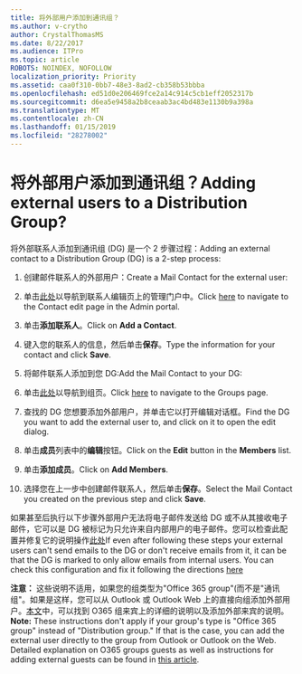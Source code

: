 ```yaml
---
title: 将外部用户添加到通讯组？
ms.author: v-crytho
author: CrystalThomasMS
ms.date: 8/22/2017
ms.audience: ITPro
ms.topic: article
ROBOTS: NOINDEX, NOFOLLOW
localization_priority: Priority
ms.assetid: caa0f310-0bb7-48e3-8ad2-cb358b53bbba
ms.openlocfilehash: ed51d0e206469fce2a14c914c5cb1eff2052317b
ms.sourcegitcommit: d6ea5e9458a2b8ceaab3ac4bd483e1130b9a398a
ms.translationtype: MT
ms.contentlocale: zh-CN
ms.lasthandoff: 01/15/2019
ms.locfileid: "28278002"
---
```

# <a name="adding-external-users-to-a-distribution-group"></a><span data-ttu-id="b2570-102">将外部用户添加到通讯组？</span><span class="sxs-lookup"><span data-stu-id="b2570-102">Adding external users to a Distribution Group?</span></span>

<span data-ttu-id="b2570-103">将外部联系人添加到通讯组 (DG) 是一个 2 步骤过程：</span><span class="sxs-lookup"><span data-stu-id="b2570-103">Adding an external contact to a Distribution Group (DG) is a 2-step process:</span></span>
  
1. <span data-ttu-id="b2570-104">创建邮件联系人的外部用户：</span><span class="sxs-lookup"><span data-stu-id="b2570-104">Create a Mail Contact for the external user:</span></span>
    
1. <span data-ttu-id="b2570-105">单击[此处](https://support.office.com/article/https://portal.office.com/adminportal/home.aspx#/Contact)以导航到联系人编辑页上的管理门户中。</span><span class="sxs-lookup"><span data-stu-id="b2570-105">Click [here](https://support.office.com/article/https://portal.office.com/adminportal/home.aspx#/Contact) to navigate to the Contact edit page in the Admin portal.</span></span> 
    
2. <span data-ttu-id="b2570-106">单击**添加联系人**。</span><span class="sxs-lookup"><span data-stu-id="b2570-106">Click on **Add a Contact**.</span></span>
    
3. <span data-ttu-id="b2570-107">键入您的联系人的信息，然后单击**保存**。</span><span class="sxs-lookup"><span data-stu-id="b2570-107">Type the information for your contact and click **Save**.</span></span>
    
2. <span data-ttu-id="b2570-108">将邮件联系人添加到您 DG:</span><span class="sxs-lookup"><span data-stu-id="b2570-108">Add the Mail Contact to your DG:</span></span>
    
1. <span data-ttu-id="b2570-109">单击[此处](https://support.office.com/article/https://portal.office.com/adminportal/home.aspx#/groups)以导航到组页。</span><span class="sxs-lookup"><span data-stu-id="b2570-109">Click [here](https://support.office.com/article/https://portal.office.com/adminportal/home.aspx#/groups) to navigate to the Groups page.</span></span> 
    
2. <span data-ttu-id="b2570-110">查找的 DG 您想要添加外部用户，并单击它以打开编辑对话框。</span><span class="sxs-lookup"><span data-stu-id="b2570-110">Find the DG you want to add the external user to, and click on it to open the edit dialog.</span></span>
    
3. <span data-ttu-id="b2570-111">单击**成员**列表中的**编辑**按钮。</span><span class="sxs-lookup"><span data-stu-id="b2570-111">Click on the **Edit** button in the **Members** list.</span></span> 
    
4. <span data-ttu-id="b2570-112">单击**添加成员**。</span><span class="sxs-lookup"><span data-stu-id="b2570-112">Click on **Add Members**.</span></span>
    
5. <span data-ttu-id="b2570-113">选择您在上一步中创建邮件联系人，然后单击**保存**。</span><span class="sxs-lookup"><span data-stu-id="b2570-113">Select the Mail Contact you created on the previous step and click **Save**.</span></span>
    
<span data-ttu-id="b2570-p101">如果甚至后执行以下步骤外部用户无法将电子邮件发送给 DG 或不从其接收电子邮件，它可以是 DG 被标记为只允许来自内部用户的电子邮件。您可以检查此配置并修复它的说明操作[此处](https://support.office.com/article/https://support.office.com/article/Fix-email-delivery-issues-for-error-code-5-7-133-in-Office-365-991abc19-7756-438f-abcb-39f69b80f284.aspx)</span><span class="sxs-lookup"><span data-stu-id="b2570-p101">If even after following these steps your external users can't send emails to the DG or don't receive emails from it, it can be that the DG is marked to only allow emails from internal users. You can check this configuration and fix it following the directions [here](https://support.office.com/article/https://support.office.com/article/Fix-email-delivery-issues-for-error-code-5-7-133-in-Office-365-991abc19-7756-438f-abcb-39f69b80f284.aspx)</span></span>
  
 <span data-ttu-id="b2570-p102">**注意：** 这些说明不适用，如果您的组类型为"Office 365 group"(而不是"通讯组"。如果是这样，您可以从 Outlook 或 Outlook Web 上的直接向组添加外部用户。[本文](https://support.office.com/article/https://support.office.com/article/Guest-access-in-Office-365-Groups-bfc7a840-868f-4fd6-a390-f347bf51aff6.aspx)中，可以找到 O365 组来宾上的详细的说明以及添加外部来宾的说明。</span><span class="sxs-lookup"><span data-stu-id="b2570-p102">**Note:** These instructions don't apply if your group's type is "Office 365 group" instead of "Distribution group." If that is the case, you can add the external user directly to the group from Outlook or Outlook on the Web. Detailed explanation on O365 groups guests as well as instructions for adding external guests can be found in [this article](https://support.office.com/article/https://support.office.com/article/Guest-access-in-Office-365-Groups-bfc7a840-868f-4fd6-a390-f347bf51aff6.aspx).</span></span>
  

